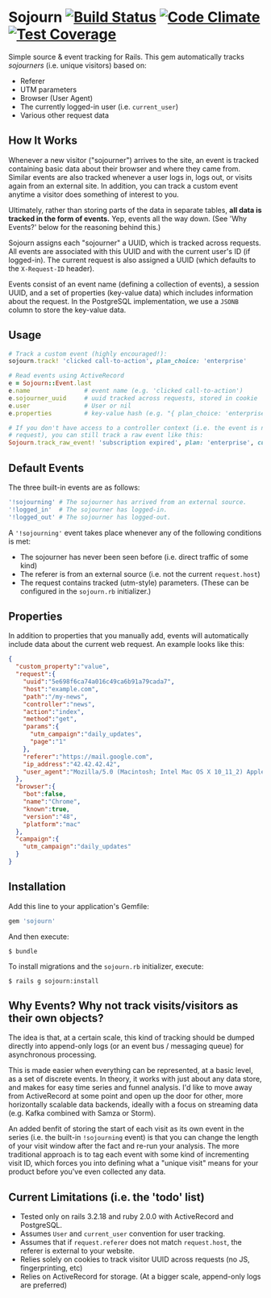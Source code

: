 # Sojourn [![Build Status](https://img.shields.io/travis/HireArt/sojourn.svg)](https://travis-ci.org/HireArt/sojourn) [![Code Climate](https://img.shields.io/codeclimate/github/HireArt/sojourn.svg)](https://codeclimate.com/github/HireArt/sojourn) [![Test Coverage](https://img.shields.io/codeclimate/coverage/github/HireArt/sojourn.svg)](https://codeclimate.com/github/HireArt/sojourn/coverage)

Simple source & event tracking for Rails. This gem automatically tracks *sojourners*
(i.e. unique visitors) based on:

* Referer
* UTM parameters
* Browser (User Agent)
* The currently logged-in user (i.e. `current_user`)
* Various other request data

## How It Works

Whenever a new visitor ("sojourner") arrives to the site, an event is tracked containing
basic data about their browser and where they came from. Similar events are also tracked
whenever a user logs in, logs out, or visits again from an external site. In addition,
you can track a custom event anytime a visitor does something of interest to you.

Ultimately, rather than storing parts of the data in separate tables, **all data is
tracked in the form of events.** Yep, events all the way down. (See 'Why Events?' below
for the reasoning behind this.)

Sojourn assigns each "sojourner" a UUID, which is tracked across requests. All events are
associated with this UUID and with the current user's ID (if logged-in). The current
request is also assigned a UUID (which defaults to the `X-Request-ID` header).

Events consist of an event name (defining a collection of events), a session UUID,
and a set of properties (key-value data) which includes information about the request.
In the PostgreSQL implementation, we use a `JSONB` column to store the key-value data.

## Usage

```ruby
# Track a custom event (highly encouraged!):
sojourn.track! 'clicked call-to-action', plan_choice: 'enterprise'

# Read events using ActiveRecord
e = Sojourn::Event.last
e.name               # event name (e.g. 'clicked call-to-action')
e.sojourner_uuid     # uuid tracked across requests, stored in cookie
e.user               # User or nil
e.properties         # key-value hash (e.g. "{ plan_choice: 'enterprise' }")

# If you don't have access to a controller context (i.e. the event is not occurring during a web
# request), you can still track a raw event like this:
Sojourn.track_raw_event! 'subscription expired', plan: 'enterprise', customer_id: 'xyb123'
```

## Default Events

The three built-in events are as follows:

```ruby
'!sojourning' # The sojourner has arrived from an external source.
'!logged_in'  # The sojourner has logged-in.
'!logged_out' # The sojourner has logged-out.
```

A `'!sojourning'` event takes place whenever any of the following conditions is met:

* The sojourner has never been seen before (i.e. direct traffic of some kind)
* The referer is from an external source (i.e. not the current `request.host`)
* The request contains tracked (utm-style) parameters. (These can be configured in the `sojourn.rb`
  initializer.)


## Properties

In addition to properties that you manually add, events will automatically include data about
the current web request. An example looks like this:

```json
{
  "custom_property":"value",
  "request":{
    "uuid":"5e698f6ca74a016c49ca6b91a79cada7",
    "host":"example.com",
    "path":"/my-news",
    "controller":"news",
    "action":"index",
    "method":"get",
    "params":{
      "utm_campaign":"daily_updates",
      "page":"1"
    },
    "referer":"https://mail.google.com",
    "ip_address":"42.42.42.42",
    "user_agent":"Mozilla/5.0 (Macintosh; Intel Mac OS X 10_11_2) AppleWebKit/537.36 (KHTML, like Gecko) Chrome/48.0.2564.48 Safari/537.36"
  },
  "browser":{
    "bot":false,
    "name":"Chrome",
    "known":true,
    "version":"48",
    "platform":"mac"
  },
  "campaign":{
    "utm_campaign":"daily_updates"
  }
}
```

## Installation

Add this line to your application's Gemfile:

```ruby
gem 'sojourn'
```

And then execute:

    $ bundle

To install migrations and the `sojourn.rb` initializer, execute:

    $ rails g sojourn:install

## Why Events? Why not track visits/visitors as their own objects?

The idea is that, at a certain scale, this kind of tracking should be dumped directly into
append-only logs (or an event bus / messaging queue) for asynchronous processing.

This is made easier when everything can be represented, at a basic level, as a set of discrete
events. In theory, it works with just about any data store, and makes for easy time series and
funnel analysis. I'd like to move away from ActiveRecord at some point and open up the door for
other, more horizontally scalable data backends, ideally with a focus on streaming data (e.g.
Kafka combined with Samza or Storm).

An added benfit of storing the start of each visit as its own event in the series (i.e. the
built-in `!sojourning` event) is that you can change the length of your visit window after
the fact and re-run your analysis. The more traditional approach is to tag each event with
some kind of incrementing visit ID, which forces you into defining what a "unique visit"
means for your product before you've even collected any data.

## Current Limitations (i.e. the 'todo' list)

* Tested only on rails 3.2.18 and ruby 2.0.0 with ActiveRecord and PostgreSQL.
* Assumes `User` and `current_user` convention for user tracking.
* Assumes that if `request.referer` does not match `request.host`, the referer is external to your
  website.
* Relies solely on cookies to track visitor UUID across requests (no JS, fingerprinting, etc)
* Relies on ActiveRecord for storage. (At a bigger scale, append-only logs are preferred)
